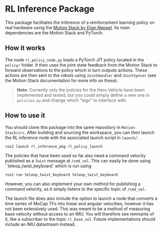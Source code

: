 # RL Inference Package

This package facilitates the inference of a reinforcement learning policy on real hardware using the [Motion Stack by Elian Neppel](https://motion-stack.deditoolbox.fr/). Its main dependencies are the Motion Stack and PyTorch. 


## How it works

The node `rl_policy_node.py` loads a PyTorch JIT policy located in the `policy/` folder. It then uses the joint state feedback from the Motion Stack to forward observations to the policy which in turn outputs actions. These actions are then sent to the robots using `JointHandler` and `JointSyncer` (see the Motion Stack documentation for more info on these). 

> **Note**: Currently only the policies for the Hero Vehicle have been implemented and tested, but you could simply define a new one in `policies.py` and change which "legs" to interface with.

## How to use it

You should clone this package into the same repository in `Motion-Stack/src`. After building and sourcing the workspace, you can then launch the RL inference node with the associated launch script in `launch/`:

```
ros2 launch rl_inference_pkg rl_policy_launch
```

The policies that have been used so far also need a command velocity published as a `Twist` message at `/cmd_vel`. This can easily be done using ``teleop_twist_keyboard` which is run using

```
ros2 run teleop_twist_keyboard teleop_twist_keyboard
```

However, you can also implement your own method for publishing a command velocity, as it simply listens to the specific topic of `/cmd_vel`. 

The launch file does also include the option to launch a node that converts a time series of MoCap TFs into linear and angular velocities, however it has not been extensively used. This was meant to be a method of measuring base velocity without access to an IMU. You will therefore see remnants of it, like a subscriber to the topic `rl_base_vel`. Future implementations should include an IMU datastream instead. 





